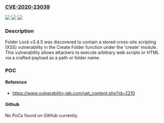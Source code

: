 ### [CVE-2020-23039](https://cve.mitre.org/cgi-bin/cvename.cgi?name=CVE-2020-23039)
![](https://img.shields.io/static/v1?label=Product&message=n%2Fa&color=blue)
![](https://img.shields.io/static/v1?label=Version&message=n%2Fa&color=blue)
![](https://img.shields.io/static/v1?label=Vulnerability&message=n%2Fa&color=brighgreen)

### Description

Folder Lock v3.4.5 was discovered to contain a stored cross-site scripting (XSS) vulnerability in the Create Folder function under the 'create' module. This vulnerability allows attackers to execute arbitrary web scripts or HTML via a crafted payload as a path or folder name.

### POC

#### Reference
- https://www.vulnerability-lab.com/get_content.php?id=2210

#### Github
No PoCs found on GitHub currently.

